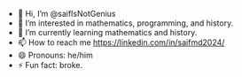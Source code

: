 - 👋 Hi, I’m @saifIsNotGenius
- 👀 I’m interested in mathematics, programming, and history.
- 🌱 I’m currently learning mathematics and history.
- 📫 How to reach me https://linkedin.com/in/saifmd2024/
- 😄 Pronouns: he/him
- ⚡ Fun fact: broke.

<!---
saifIsNotGenius/saifIsNotGenius is a ✨ special ✨ repository because its `README.md` (this file) appears on your GitHub profile.
You can click the Preview link to take a look at your changes.
--->
